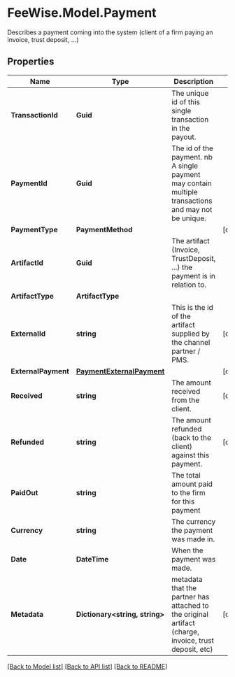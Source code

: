 # FeeWise.Model.Payment
Describes a payment coming into the system (client of a firm paying an invoice, trust deposit, ...)

## Properties

Name | Type | Description | Notes
------------ | ------------- | ------------- | -------------
**TransactionId** | **Guid** | The unique id of this single transaction in the payout. | 
**PaymentId** | **Guid** | The id of the payment. nb A single payment may contain multiple transactions and may not be unique. | 
**PaymentType** | **PaymentMethod** |  | [optional] 
**ArtifactId** | **Guid** | The artifact (Invoice, TrustDeposit, ...) the payment is in relation to. | 
**ArtifactType** | **ArtifactType** |  | 
**ExternalId** | **string** | This is the id of the artifact supplied by the channel partner / PMS. | [optional] 
**ExternalPayment** | [**PaymentExternalPayment**](PaymentExternalPayment.md) |  | [optional] 
**Received** | **string** | The amount received from the client. | [optional] 
**Refunded** | **string** | The amount refunded (back to the client) against this payment. | [optional] 
**PaidOut** | **string** | The total amount paid to the firm for this payment | 
**Currency** | **string** | The currency the payment was made in. | 
**Date** | **DateTime** | When the payment was made. | 
**Metadata** | **Dictionary&lt;string, string&gt;** | metadata that the partner has attached to the original artifact (charge, invoice, trust deposit, etc) | [optional] 

[[Back to Model list]](../README.md#documentation-for-models) [[Back to API list]](../README.md#documentation-for-api-endpoints) [[Back to README]](../README.md)

